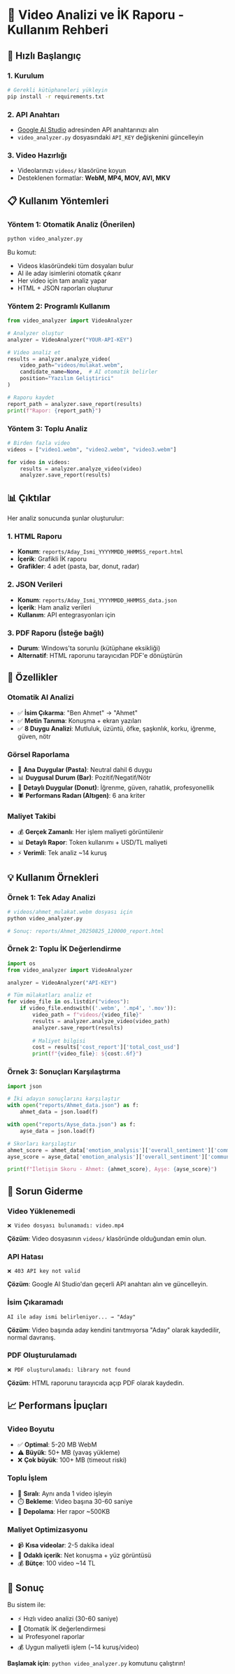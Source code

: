 # 🎥 Video Analizi ve İK Raporu - Kullanım Rehberi

## 🚀 Hızlı Başlangıç

### 1. Kurulum
```bash
# Gerekli kütüphaneleri yükleyin
pip install -r requirements.txt
```

### 2. API Anahtarı
- [Google AI Studio](https://makersuite.google.com/app/apikey) adresinden API anahtarınızı alın
- `video_analyzer.py` dosyasındaki `API_KEY` değişkenini güncelleyin

### 3. Video Hazırlığı
- Videolarınızı `videos/` klasörüne koyun
- Desteklenen formatlar: **WebM, MP4, MOV, AVI, MKV**

## 📋 Kullanım Yöntemleri

### Yöntem 1: Otomatik Analiz (Önerilen)
```bash
python video_analyzer.py
```
Bu komut:
- Videos klasöründeki tüm dosyaları bulur
- AI ile aday isimlerini otomatik çıkarır
- Her video için tam analiz yapar
- HTML + JSON raporları oluşturur

### Yöntem 2: Programlı Kullanım
```python
from video_analyzer import VideoAnalyzer

# Analyzer oluştur
analyzer = VideoAnalyzer("YOUR-API-KEY")

# Video analiz et
results = analyzer.analyze_video(
    video_path="videos/mulakat.webm",
    candidate_name=None,  # AI otomatik belirler
    position="Yazılım Geliştirici"
)

# Raporu kaydet
report_path = analyzer.save_report(results)
print(f"Rapor: {report_path}")
```

### Yöntem 3: Toplu Analiz
```python
# Birden fazla video
videos = ["video1.webm", "video2.webm", "video3.webm"]

for video in videos:
    results = analyzer.analyze_video(video)
    analyzer.save_report(results)
```

## 📊 Çıktılar

Her analiz sonucunda şunlar oluşturulur:

### 1. HTML Raporu
- **Konum**: `reports/Aday_Ismi_YYYYMMDD_HHMMSS_report.html`
- **İçerik**: Grafikli İK raporu
- **Grafikler**: 4 adet (pasta, bar, donut, radar)

### 2. JSON Verileri  
- **Konum**: `reports/Aday_Ismi_YYYYMMDD_HHMMSS_data.json`
- **İçerik**: Ham analiz verileri
- **Kullanım**: API entegrasyonları için

### 3. PDF Raporu (İsteğe bağlı)
- **Durum**: Windows'ta sorunlu (kütüphane eksikliği)
- **Alternatif**: HTML raporunu tarayıcıdan PDF'e dönüştürün

## 🎯 Özellikler

### Otomatik AI Analizi
- ✅ **İsim Çıkarma**: "Ben Ahmet" → "Ahmet" 
- ✅ **Metin Tanıma**: Konuşma + ekran yazıları
- ✅ **8 Duygu Analizi**: Mutluluk, üzüntü, öfke, şaşkınlık, korku, iğrenme, güven, nötr

### Görsel Raporlama
- 🍰 **Ana Duygular (Pasta)**: Neutral dahil 6 duygu
- 📊 **Duygusal Durum (Bar)**: Pozitif/Negatif/Nötr
- 🍩 **Detaylı Duygular (Donut)**: İğrenme, güven, rahatlık, profesyonellik  
- 🕷️ **Performans Radarı (Altıgen)**: 6 ana kriter

### Maliyet Takibi
- 💰 **Gerçek Zamanlı**: Her işlem maliyeti görüntülenir
- 📊 **Detaylı Rapor**: Token kullanımı + USD/TL maliyeti
- ⚡ **Verimli**: Tek analiz ~14 kuruş

## 💡 Kullanım Örnekleri

### Örnek 1: Tek Aday Analizi
```bash
# videos/ahmet_mulakat.webm dosyası için
python video_analyzer.py

# Sonuç: reports/Ahmet_20250825_120000_report.html
```

### Örnek 2: Toplu İK Değerlendirme
```python
import os
from video_analyzer import VideoAnalyzer

analyzer = VideoAnalyzer("API-KEY")

# Tüm mülakatları analiz et
for video_file in os.listdir("videos"):
    if video_file.endswith(('.webm', '.mp4', '.mov')):
        video_path = f"videos/{video_file}"
        results = analyzer.analyze_video(video_path)
        analyzer.save_report(results)
        
        # Maliyet bilgisi
        cost = results['cost_report']['total_cost_usd']
        print(f"{video_file}: ${cost:.6f}")
```

### Örnek 3: Sonuçları Karşılaştırma
```python
import json

# İki adayın sonuçlarını karşılaştır
with open("reports/Ahmet_data.json") as f:
    ahmet_data = json.load(f)

with open("reports/Ayse_data.json") as f:
    ayse_data = json.load(f)

# Skorları karşılaştır
ahmet_score = ahmet_data['emotion_analysis']['overall_sentiment']['communication_skill']
ayse_score = ayse_data['emotion_analysis']['overall_sentiment']['communication_skill']

print(f"İletişim Skoru - Ahmet: {ahmet_score}, Ayşe: {ayse_score}")
```

## 🔧 Sorun Giderme

### Video Yüklenemedi
```
❌ Video dosyası bulunamadı: video.mp4
```
**Çözüm**: Video dosyasının `videos/` klasöründe olduğundan emin olun.

### API Hatası
```
❌ 403 API key not valid
```
**Çözüm**: Google AI Studio'dan geçerli API anahtarı alın ve güncelleyin.

### İsim Çıkaramadı
```
AI ile aday ismi belirleniyor... → "Aday"
```
**Çözüm**: Video başında aday kendini tanıtmıyorsa "Aday" olarak kaydedilir, normal davranış.

### PDF Oluşturulamadı
```
❌ PDF oluşturulamadı: library not found
```
**Çözüm**: HTML raporunu tarayıcıda açıp PDF olarak kaydedin.

## 📈 Performans İpuçları

### Video Boyutu
- ✅ **Optimal**: 5-20 MB WebM
- ⚠️ **Büyük**: 50+ MB (yavaş yükleme)
- ❌ **Çok büyük**: 100+ MB (timeout riski)

### Toplu İşlem
- 🔄 **Sıralı**: Aynı anda 1 video işleyin
- ⏱️ **Bekleme**: Video başına 30-60 saniye 
- 💾 **Depolama**: Her rapor ~500KB

### Maliyet Optimizasyonu
- 📹 **Kısa videolar**: 2-5 dakika ideal
- 🎯 **Odaklı içerik**: Net konuşma + yüz görüntüsü
- 💰 **Bütçe**: 100 video ~14 TL

## 🎯 Sonuç

Bu sistem ile:
- ⚡ Hızlı video analizi (30-60 saniye)
- 🎯 Otomatik İK değerlendirmesi
- 📊 Profesyonel raporlar  
- 💰 Uygun maliyetli işlem (~14 kuruş/video)

**Başlamak için**: `python video_analyzer.py` komutunu çalıştırın!